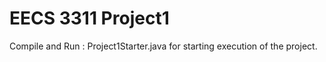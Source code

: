 # EECS 3311 Project1 

Compile and Run : Project1Starter.java for starting execution of the project.
